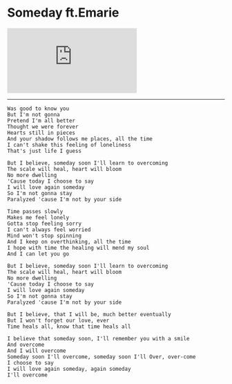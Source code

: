 # Someday ft.Emarie

<div class="video-container">
    <iframe 
        src="https://www.youtube.com/embed/VVAPTAXbn5U?fs=0"
        frameborder="0"
        allow="accelerometer; autoplay; clipboard-write; encrypted-media; gyroscope; picture-in-picture"
        allowfullscreen>
    </iframe>
</div>

---

```
Was good to know you
But I'm not gonna
Pretend I'm all better
Thought we were forever
Hearts still in pieces
And your shadow follows me places, all the time
I can't shake this feeling of loneliness
That's just life I guess

But I believe, someday soon I'll learn to overcoming
The scale will heal, heart will bloom
No more dwelling
'Cause today I choose to say
I will love again someday
So I'm not gonna stay
Paralyzed 'cause I'm not by your side

Time passes slowly
Makes me feel lonely
Gotta stop feeling sorry
I can't always feel worried
Mind won't stop spinning
And I keep on overthinking, all the time
I hope with time the healing will mend my soul
And I can let you go

But I believe, someday soon I'll learn to overcoming
The scale will heal, heart will bloom
No more dwelling
'Cause today I choose to say
I will love again someday
So I'm not gonna stay
Paralyzed 'cause I'm not by your side

But I believe, that I will be, much better eventually
But I won't forget our love, ever
Time heals all, know that time heals all

I believe that someday soon, I'll remember you with a smile
And overcome
And I will overcome
Someday soon I'll overcome, someday soon I'll Over, over-come
I choose to say
I will love again someday, again someday
I'll overcome
```
